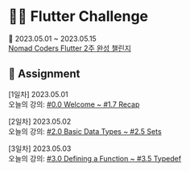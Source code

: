 # 👩‍💻 Flutter Challenge

📅 2023.05.01 ~ 2023.05.15  
[Nomad Coders Flutter 2주 완성 챌린지](https://nomadcoders.co/c/flutter-challenge/lobby)

## 📝 Assignment

[1일차] 2023.05.01  
오늘의 강의: [#0.0 Welcome ~ #1.7 Recap](https://nomadcoders.co/dart-for-beginners/lectures/4090)  

[2일차] 2023.05.02  
오늘의 강의: [#2.0 Basic Data Types ~ #2.5 Sets](https://nomadcoders.co/dart-for-beginners/lectures/4101)  

[3일차] 2023.05.03  
오늘의 강의: [#3.0 Defining a Function ~ #3.5 Typedef](https://nomadcoders.co/dart-for-beginners/lectures/4107)    
